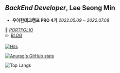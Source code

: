 ## *BackEnd Developer*, Lee Seong Min


* **우아한테크캠프 PRO 4기** <I>2022.05.09 ~ 2022.07.08</I>


🌱  <I>[PORTFOLIO](https://lisc.notion.site/4-16ab625eba2944b48c55ae14b9f33c12)</I>      
✏️ <I>[BLOG](https://lisc.tistory.com/)</I>    


[![Hits](https://hits.seeyoufarm.com/api/count/incr/badge.svg?url=https%3A%2F%2Fgithub.com%2Flas139&count_bg=%2379C83D&title_bg=%23555555&icon=&icon_color=%23E7E7E7&title=hits&edge_flat=false)](https://hits.seeyoufarm.com)

[![Anurag's GitHub stats](https://github-readme-stats.vercel.app/api?username=las139&show_icons=true&theme=tokyonight)](https://github.com/las139/github-readme-stats)

![Top Langs](https://github-readme-stats.vercel.app/api/top-langs/?username=las139&layout=compact&theme=tokyonight)
